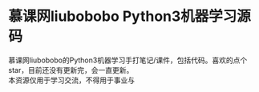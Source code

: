 # 慕课网liubobobo Python3机器学习源码
慕课网liubobobo的Python3机器学习手打笔记/课件，包括代码。喜欢的点个star，目前还没有更新完，会一直更新。  
本资源仅用于学习交流，不得用于事业与
